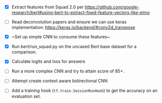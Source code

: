 - [X] Extract features from Squad 2.0 per https://github.com/google-research/bert#using-bert-to-extract-fixed-feature-vectors-like-elmo
- [ ] Read deconvolution papers and ensure we can use keras implementation: https://keras.io/backend/#conv2d_transpose
- [X] ~Set up simple CNN to consume these features~
- [X] Run bert/run_squad.py on the uncased Bert base dataset for a comparison.
- [X] Calculate logits and loss for answers
- [ ] Run a more complex CNN and try to attain score of 85+.
- [ ] Attempt create context aware bidirectional CNN
- [ ] Add a training hook (`tf.train.SessionRunHook`) to get the accuracy on an evaluation set.

